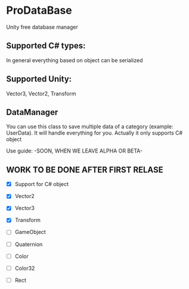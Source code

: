# ProDataBase
Unity free database manager

## Supported C# types:
In general everything based on object can be serialized

## Supported Unity:
Vector3, Vector2, Transform

## DataManager
You can use this class to save multiple data of a category (example: UserData). It will handle everything for you. Actually it only supports C# object

Use guide:
-SOON, WHEN WE LEAVE ALPHA OR BETA-


## WORK TO BE DONE AFTER FIRST RELASE

- [x] Support for C# object
- [x] Vector2
- [x] Vector3
- [x] Transform
- [ ] GameObject
- [ ] Quaternion
- [ ] Color
- [ ] Color32
- [ ] Rect

